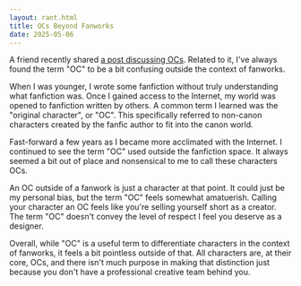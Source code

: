 ```yaml
---
layout: rant.html
title: OCs Beyond Fanworks
date: 2025-05-06
---
```

A friend recently shared [a post discussing OCs](https://x.com/elijahwhomst/status/1919423314080203122). Related to it, I've always found the term "OC" to be a bit confusing outside the context of fanworks.
<!-- more -->

When I was younger, I wrote some fanfiction without truly understanding what fanfiction was. Once I gained access to the Internet, my world was opened to fanfiction written by others. A common term I learned was the "original character", or "OC". This specifically referred to non-canon characters created by the fanfic author to fit into the canon world.

Fast-forward a few years as I became more acclimated with the Internet. I continued to see the term "OC" used outside the fanfiction space. It always seemed a bit out of place and nonsensical to me to call these characters OCs.

An OC outside of a fanwork is just a character at that point. It could just be my personal bias, but the term "OC" feels somewhat amatuerish. Calling your character an OC feels like you're selling yourself short as a creator. The term "OC" doesn't convey the level of respect I feel you deserve as a designer.

Overall, while "OC" is a useful term to differentiate characters in the context of fanworks, it feels a bit pointless outside of that. All characters are, at their core, OCs, and there isn't much purpose in making that distinction just because you don't have a professional creative team behind you.